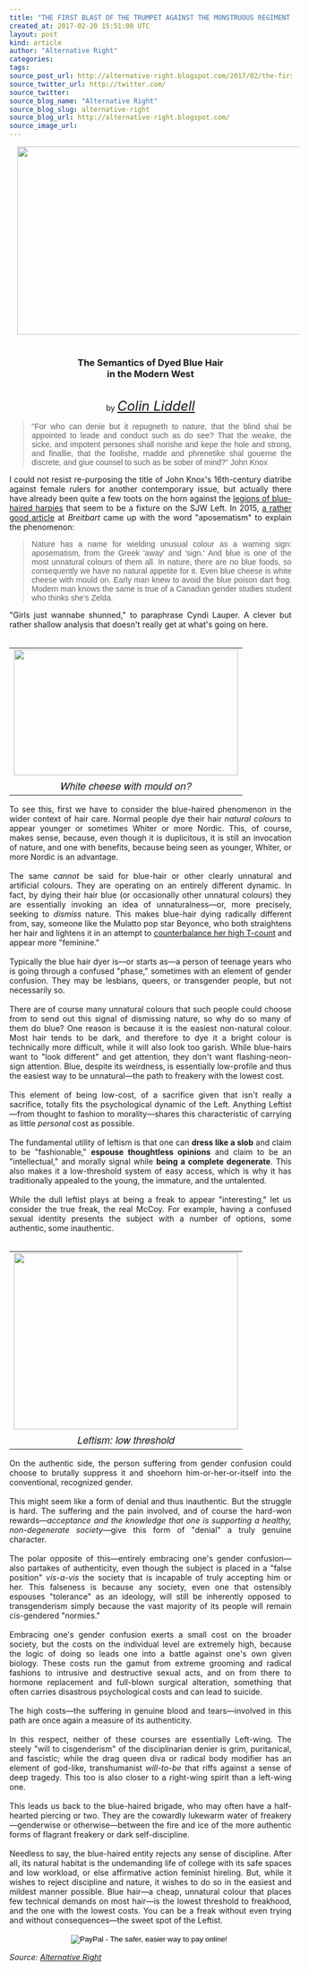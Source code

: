 ```yaml
---
title: "THE FIRST BLAST OF THE TRUMPET AGAINST THE MONSTRUOUS REGIMENT OF BLUE HAIRED FREAKS"
created_at: 2017-02-20 15:51:00 UTC
layout: post
kind: article
author: "Alternative Right"
categories: 
tags: 
source_post_url: http://alternative-right.blogspot.com/2017/02/the-first-blast-of-trumpet-against.html
source_twitter_url: http://twitter.com/
source_twitter: 
source_blog_name: "Alternative Right"
source_blog_slug: alternative-right
source_blog_url: http://alternative-right.blogspot.com/
source_image_url: 
---
```

<div dir="ltr" style="text-align: left;" trbidi="on"><div class="separator" style="clear: both; text-align: center;"><a href="https://2.bp.blogspot.com/-ZY8gPtaaYAg/WKsF_8SomcI/AAAAAAAAVkI/1IrRUaRExHonzX1WuJQLhUozpl7SnQHggCLcB/s1600/2.jpg" imageanchor="1" style="margin-left: 1em; margin-right: 1em;"><img border="0" height="336" src="https://2.bp.blogspot.com/-ZY8gPtaaYAg/WKsF_8SomcI/AAAAAAAAVkI/1IrRUaRExHonzX1WuJQLhUozpl7SnQHggCLcB/s400/2.jpg" width="550" /></a></div><div class="separator" style="clear: both; text-align: center;"><br /></div><h3 style="text-align: center;">The Semantics of Dyed Blue Hair <br />in the Modern West</h3><div style="text-align: center;"><br />by <span style="font-size: x-large;"><i><a href="http://alternative-right.blogspot.com/search/label/Colin%20Liddell" target="_blank">Colin Liddell</a></i></span></div><blockquote class="tr_bq" style="text-align: justify;"><span style="font-family: &quot;verdana&quot; , sans-serif;">"For who can denie but it repugneth to nature, that the blind shal be appointed to leade and conduct such as do see? That the weake, the sicke, and impotent persones shall norishe and kepe the hole and strong, and finallie, that the foolishe, madde and phrenetike shal gouerne the discrete, and giue counsel to such as be sober of mind?" John Knox</span></blockquote><div style="text-align: justify;">I could not resist re-purposing the title of John Knox's 16th-century diatribe against female rulers for another contemporary issue, but actually there have already been quite a few toots on the horn against the <a href="https://girlswithbluehair.tumblr.com/" target="_blank">legions of blue-haired harpies</a> that seem to be a fixture on the SJW Left. In 2015, <a href="http://www.breitbart.com/tech/2015/10/28/aposematism-may-explain-why-so-many-angry-women-have-blue-hair/" target="_blank">a rather good article</a> at <i>Breitbart</i> came up with the word "aposematism" to explain the phenomenon:</div><blockquote class="tr_bq" style="text-align: justify;"><span style="font-family: &quot;verdana&quot; , sans-serif;"></span> <a name='more'></a><span style="font-family: &quot;verdana&quot; , sans-serif;">Nature has a name for wielding unusual colour as a warning sign: aposematism, from the Greek 'away' and 'sign.' And blue is one of the most unnatural colours of them all. In nature, there are no blue foods, so consequently we have no natural appetite for it. Even blue cheese is white cheese with mould on. Early man knew to avoid the blue poison dart frog. Modern man knows the same is true of a Canadian gender studies student who thinks she’s Zelda.</span></blockquote><div style="text-align: justify;">"Girls just wannabe shunned," to paraphrase Cyndi Lauper. A clever but rather shallow analysis that doesn't really get at what's going on here.<br /><br /><table cellpadding="0" cellspacing="0" class="tr-caption-container" style="float: right; margin-left: 1em; text-align: right;"><tbody><tr><td style="text-align: center;"><a href="https://4.bp.blogspot.com/-bCZiFIT2q64/WKsKB84L6ZI/AAAAAAAAVkY/xRdENQBhHwkDnJjMYizg7TFmX-dOT4-bwCLcB/s1600/Zoe%2BQuinn.jpg" imageanchor="1" style="clear: right; margin-bottom: 1em; margin-left: auto; margin-right: auto;"><img border="0" height="225" src="https://4.bp.blogspot.com/-bCZiFIT2q64/WKsKB84L6ZI/AAAAAAAAVkY/xRdENQBhHwkDnJjMYizg7TFmX-dOT4-bwCLcB/s400/Zoe%2BQuinn.jpg" width="400" /></a></td></tr><tr><td class="tr-caption" style="text-align: center;"><span style="font-family: &quot;helvetica neue&quot; , &quot;arial&quot; , &quot;helvetica&quot; , sans-serif; font-size: large;"><i>White cheese with mould on?</i></span></td></tr></tbody></table>To see this, first we have to consider the blue-haired phenomenon in the wider context of hair care. Normal people dye their hair <i>natural colours</i> to appear younger or sometimes Whiter or more Nordic. This, of course, makes sense, because, even though it is duplicitous, it is still an invocation of nature, and one with benefits, because being seen as younger, Whiter, or more Nordic is an advantage.&nbsp;</div><div style="text-align: justify;"><br /></div><div style="text-align: justify;">The same <i>cannot</i> be said for blue-hair or other clearly unnatural and artificial colours. They are operating on an entirely different dynamic. In fact, by dying their hair blue (or occasionally other unnatural colours) they are essentially invoking an idea of unnaturalness—or, more precisely, seeking to <i>dismiss</i> nature. This makes blue-hair dying radically different from, say, someone like the Mulatto pop star Beyonce, who both straightens her hair and lightens it in an attempt to <a href="http://alternative-right.blogspot.com/2013/02/the-desexing-of-beyonce.html" target="_blank">counterbalance her high T-count</a> and appear more "feminine."&nbsp;</div><div style="text-align: justify;"><br /></div><div style="text-align: justify;">Typically the blue hair dyer is—or starts as—a person of teenage years who is going through a confused "phase," sometimes with an element of gender confusion. They may be lesbians, queers, or transgender people, but not necessarily so.&nbsp;</div><div style="text-align: justify;"><br /></div><div style="text-align: justify;"><div class="separator" style="clear: both; text-align: center;"></div>There are of course many unnatural colours that such people could choose from to send out this signal of dismissing nature, so why do so many of them do blue? One reason is because it is the easiest non-natural colour. Most hair tends to be dark, and therefore to dye it a bright colour is technically more difficult, while it will also look too garish. While blue-hairs want to "look different" and get attention, they don't want flashing-neon-sign attention. Blue, despite its weirdness, is essentially low-profile and thus the easiest way to be unnatural—the path to freakery with the lowest cost.</div><div style="text-align: justify;"><br /></div><div style="text-align: justify;">This element of being low-cost, of a sacrifice given that isn't really a sacrifice, totally fits the psychological dynamic of the Left. Anything Leftist—from thought to fashion to morality—shares this characteristic of carrying as little&nbsp;<i>personal</i> cost as possible.&nbsp;</div><div style="text-align: justify;"><br /></div><div style="text-align: justify;">The fundamental utility of leftism is that one can <b>dress like a slob</b> and claim to be "fashionable," <b>espouse thoughtless opinions</b> and claim to be an "intellectual," and morally signal while <b>being a complete degenerate</b>. This also makes it a low-threshold system of easy access, which is why it has traditionally appealed to the young, the immature, and the untalented.&nbsp;</div><div style="text-align: justify;"><br /></div><div style="text-align: justify;">While the dull leftist plays at being a freak to appear "interesting," let us consider the true freak, the real McCoy. For example, having a confused sexual identity presents the subject with a number of options, some authentic, some inauthentic.&nbsp;</div><div style="text-align: justify;"><br /></div><div style="text-align: justify;"><table cellpadding="0" cellspacing="0" class="tr-caption-container" style="float: left; margin-right: 1em; text-align: left;"><tbody><tr><td style="text-align: center;"><a href="https://1.bp.blogspot.com/-uZj2Ye1bfrs/WKsK1r43-KI/AAAAAAAAVkg/ggoWWuNHw3EDCdVIJep_wg0FQ55D9iLZgCLcB/s1600/Immortal2.jpg" imageanchor="1" style="clear: left; margin-bottom: 1em; margin-left: auto; margin-right: auto;"><img border="0" height="315" src="https://1.bp.blogspot.com/-uZj2Ye1bfrs/WKsK1r43-KI/AAAAAAAAVkg/ggoWWuNHw3EDCdVIJep_wg0FQ55D9iLZgCLcB/s400/Immortal2.jpg" width="400" /></a></td></tr><tr><td class="tr-caption" style="text-align: center;"><span style="font-family: &quot;helvetica neue&quot; , &quot;arial&quot; , &quot;helvetica&quot; , sans-serif; font-size: large;"><i>Leftism: low threshold</i></span></td></tr></tbody></table>On the authentic side, the person suffering from gender confusion could choose to brutally suppress it and shoehorn him-or-her-or-itself into the conventional, recognized gender.<br /><br />This might seem like a form of denial and thus inauthentic. But the struggle is hard. The suffering and the pain involved, and of course the hard-won rewards—<i>acceptance and the knowledge that one is supporting a healthy, non-degenerate society</i>—give this form of "denial" a truly genuine character.&nbsp;</div><div style="text-align: justify;"><br /></div><div style="text-align: justify;">The polar opposite of this—entirely embracing one's gender confusion—also partakes of authenticity, even though the subject is placed in a "false position" <i>vis-a-vis</i> the society that is incapable of truly accepting him or her. This falseness is because any society, even one that ostensibly espouses "tolerance" as an ideology, will still be inherently opposed to transgenderism simply because the vast majority of its people will remain cis-gendered "normies."</div><div style="text-align: justify;"><br /></div><div style="text-align: justify;">Embracing one's gender confusion exerts a small cost on the broader society, but the costs on the individual level are extremely high, because the logic of doing so leads one into a battle against one's own given biology. These costs run the gamut from extreme grooming and radical fashions to intrusive and destructive sexual acts, and on from there to hormone replacement and full-blown surgical alteration, something that often carries disastrous psychological costs and can lead to suicide.&nbsp;</div><div style="text-align: justify;"><br /></div><div style="text-align: justify;">The high costs—the suffering in genuine blood and tears—involved in this path are once again a measure of its authenticity.&nbsp;</div><div style="text-align: justify;"><br /></div><div style="text-align: justify;">In this respect, neither of these courses are essentially Left-wing. The steely "will to cisgenderism" of the disciplinarian denier is grim, puritanical, and fascistic; while the drag queen diva or radical body modifier has an element of god-like, transhumanist <i>will-to-be</i> that riffs against a sense of deep tragedy. This too is also closer to a right-wing spirit than a left-wing one.</div><div style="text-align: justify;"><br /></div><div style="text-align: justify;">This leads us back to the blue-haired brigade, who may often have a half-hearted piercing or two. They are the cowardly lukewarm water of freakery—genderwise or otherwise—between the fire and ice of the more authentic forms of flagrant freakery or dark self-discipline.</div><div style="text-align: justify;"><br /></div><div style="text-align: justify;">Needless to say, the blue-haired entity rejects any sense of discipline. After all, its natural habitat is the undemanding life of college with its safe spaces and low workload, or else affirmative action feminist hireling. But, while it wishes to reject discipline and nature, it wishes to do so in the easiest and mildest manner possible. Blue hair—a cheap, unnatural colour that places few technical demands on most hair—is the lowest threshold to freakhood, and the one with the lowest costs. You can be a freak without even trying and without consequences—the sweet spot of the Leftist. <br /><br /><form action="https://www.paypal.com/cgi-bin/webscr" method="post" style="text-align: justify;" target="_top"><div style="text-align: center;"><i><span style="font-family: inherit;"><span style="color: black; font-family: &quot;arial&quot; , &quot;helvetica&quot; , sans-serif; line-height: normal;"><span style="font-family: inherit;"><input alt="PayPal - The safer, easier way to pay online!" border="0" name="submit" src="https://www.paypalobjects.com/en_US/i/btn/btn_donateCC_LG.gif" type="image" />&nbsp;<img alt="" border="0" height="1" src="https://www.paypalobjects.com/en_US/i/scr/pixel.gif" width="1" /></span></span></span></i></div></form></div></div><img src="http://feeds.feedburner.com/~r/blogspot/SBfLZ/~4/3W2-yq1RhXo" height="1" width="1" alt=""/><div class="">
    <i>Source: <a href="http://alternative-right.blogspot.com/">Alternative Right</a></i>
</div>

